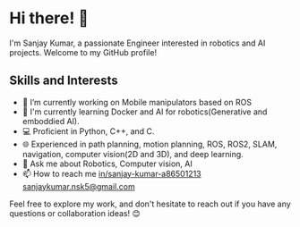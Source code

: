 # Hi there! 👋

I'm Sanjay Kumar, a passionate Engineer interested in robotics and AI projects. Welcome to my GitHub profile!

## Skills and Interests

- 🚀 I’m currently working on Mobile manipulators based on ROS
- 🌱 I'm currently learning Docker and AI for robotics(Generative and emboddied AI).
- 💻 Proficient in Python, C++, and C.
- 🌐 Experienced in path planning, motion planning, ROS, ROS2, SLAM, navigation, computer vision(2D and 3D), and deep learning.
- 💬 Ask me about Robotics, Computer vision, AI
- 📫 How to reach me
      [in/sanjay-kumar-a86501213](https://www.linkedin.com/in/sanjay-kumar-a86501213/)
      sanjaykumar.nsk5@gmail.com

Feel free to explore my work, and don't hesitate to reach out if you have any questions or collaboration ideas! 😊
